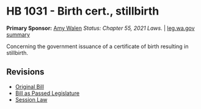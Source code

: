# HB 1031 - Birth cert., stillbirth
**Primary Sponsor:** [Amy Walen](/person/leg/walen_am.md)
*Status: Chapter 55, 2021 Laws.* | [leg.wa.gov summary](https://app.leg.wa.gov/billsummary?BillNumber=1031&Year=2021)

Concerning the government issuance of a certificate of birth resulting in stillbirth.

## Revisions
* [Original Bill](1/)
* [Bill as Passed Legislature](1/)
* [Session Law](1/)